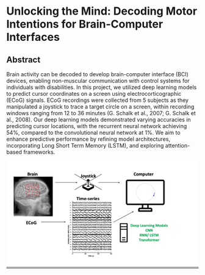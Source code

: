 # Unlocking the Mind: Decoding Motor Intentions for Brain-Computer Interfaces

## Abstract
Brain activity can be decoded to develop brain-computer interface (BCI) devices, enabling non-muscular communication with control systems for individuals with disabilities. In this project, we utilized deep learning models to predict cursor coordinates on a screen using electrocorticographic (ECoG) signals. ECoG recordings were collected from 5 subjects as they manipulated a joystick to trace a target circle on a screen, within recording windows ranging from 12 to 36 minutes (G. Schalk et al., 2007; G. Schalk et al., 2008). Our deep learning models demonstrated varying accuracies in predicting cursor locations, with the recurrent neural network achieving 54%, compared to the convolutional neural network at 1%. We aim to enhance predictive performance by refining model architectures, incorporating Long Short Term Memory (LSTM), and exploring attention-based frameworks.

<img src="figures/ECoG-based BCI.jpg" width="600">
